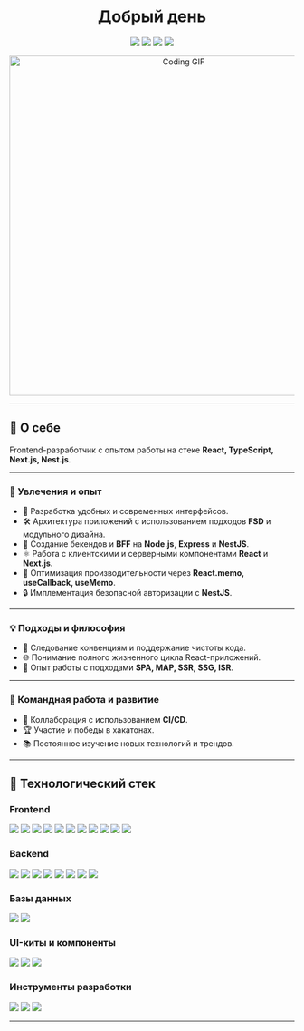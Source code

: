 <h1 align="center">Добрый день</h1>

<p align="center">
  <img src="https://img.shields.io/badge/React-20232A?style=for-the-badge&logo=react&logoColor=61DAFB"/>
  <img src="https://img.shields.io/badge/TypeScript-007ACC?style=for-the-badge&logo=typescript&logoColor=white"/>
  <img src="https://img.shields.io/badge/Next.js-000000?style=for-the-badge&logo=nextdotjs&logoColor=white"/>
  <img src="https://img.shields.io/badge/NestJS-E0234E?style=for-the-badge&logo=nestjs&logoColor=white"/>
</p>

<p align="center">
  <img src="https://user-images.githubusercontent.com/1234567/123456789-12345678-9abc-def0-1234-56789abcdef0.gif" alt="Coding GIF" width="600"/>
</p>

---

## 📌 О себе

Frontend-разработчик с опытом работы на стеке **React, TypeScript, Next.js, Nest.js**.  

---

### 🌟 Увлечения и опыт

- 🎨 Разработка удобных и современных интерфейсов.
- 🛠️ Архитектура приложений с использованием подходов **FSD** и модульного дизайна.
- 🚀 Создание бекендов и **BFF** на **Node.js**, **Express** и **NestJS**.
- ⚛️ Работа с клиентскими и серверными компонентами **React** и **Next.js**.
- 🧠 Оптимизация производительности через **React.memo, useCallback, useMemo**.
- 🔒 Имплементация безопасной авторизации с **NestJS**.

---

### 💡 Подходы и философия

- 📏 Следование конвенциям и поддержание чистоты кода.
- 🌐 Понимание полного жизненного цикла React-приложений.
- 🔄 Опыт работы с подходами **SPA, MAP, SSR, SSG, ISR**.

---

### 🚀 Командная работа и развитие

- 🤝 Коллаборация с использованием **CI/CD**.
- 🏆 Участие и победы в хакатонах.
- 📚 Постоянное изучение новых технологий и трендов.

---

## 🔧 Технологический стек

### Frontend
<p>
  <img src="https://img.shields.io/badge/React-20232A?style=for-the-badge&logo=react&logoColor=61DAFB"/>
  <img src="https://img.shields.io/badge/TypeScript-007ACC?style=for-the-badge&logo=typescript&logoColor=white"/>
  <img src="https://img.shields.io/badge/JavaScript-F7DF1E?style=for-the-badge&logo=javascript&logoColor=black"/>
  <img src="https://img.shields.io/badge/Redux%20Toolkit-764ABC?style=for-the-badge&logo=redux&logoColor=white"/>
  <img src="https://img.shields.io/badge/zustand-1c1e21?style=for-the-badge&logo=zustand&logoColor=white"/>
  <img src="https://img.shields.io/badge/HTML5-E34F26?style=for-the-badge&logo=html5&logoColor=white"/>
  <img src="https://img.shields.io/badge/CSS3-1572B6?style=for-the-badge&logo=css3&logoColor=white"/>
  <img src="https://img.shields.io/badge/react--hook--form-EC5990?style=for-the-badge&logo=reacthookform&logoColor=white"/>
  <img src="https://img.shields.io/badge/React%20Query-FF4154?style=for-the-badge&logo=reactquery&logoColor=white"/>
  <img src="https://img.shields.io/badge/React%20Router-CA4245?style=for-the-badge&logo=reactrouter&logoColor=white"/>
  <img src="https://img.shields.io/badge/Next.js-000000?style=for-the-badge&logo=nextdotjs&logoColor=white"/>
</p>

### Backend
<p>
  <img src="https://img.shields.io/badge/Node.js-339933?style=for-the-badge&logo=nodedotjs&logoColor=white"/>
  <img src="https://img.shields.io/badge/NestJS-E0234E?style=for-the-badge&logo=nestjs&logoColor=white"/>
  <img src="https://img.shields.io/badge/Express.js-000000?style=for-the-badge&logo=express&logoColor=white"/>
  <img src="https://img.shields.io/badge/Passport.js-34E27A?style=for-the-badge&logo=passport&logoColor=white"/>
  <img src="https://img.shields.io/badge/JWT-000000?style=for-the-badge&logo=jsonwebtokens&logoColor=white"/>
  <img src="https://img.shields.io/badge/Prisma-2D3748?style=for-the-badge&logo=prisma&logoColor=white"/>
  <img src="https://img.shields.io/badge/Google%20Auth-4285F4?style=for-the-badge&logo=google&logoColor=white"/>
  <img src="https://img.shields.io/badge/Yandex%20Auth-FFCC00?style=for-the-badge&logo=yandex&logoColor=white"/>
</p>

### Базы данных
<p>
  <img src="https://img.shields.io/badge/PostgreSQL-336791?style=for-the-badge&logo=postgresql&logoColor=white"/>
  <img src="https://img.shields.io/badge/SQL-4479A1?style=for-the-badge&logo=sql&logoColor=white"/>
</p>

### UI-киты и компоненты
<p>
  <img src="https://img.shields.io/badge/Ant%20Design-0170FE?style=for-the-badge&logo=antdesign&logoColor=white"/>
  <img src="https://img.shields.io/badge/MUI-007FFF?style=for-the-badge&logo=mui&logoColor=white"/>
  <img src="https://img.shields.io/badge/ShadCN-000000?style=for-the-badge&logo=shadcn&logoColor=white"/>
</p>

### Инструменты разработки
<p>
  <img src="https://img.shields.io/badge/eslint-4B32C3?style=for-the-badge&logo=eslint&logoColor=white"/>
  <img src="https://img.shields.io/badge/prettier-F7B93E?style=for-the-badge&logo=prettier&logoColor=black"/>
  <img src="https://img.shields.io/badge/GIT-F05032?style=for-the-badge&logo=git&logoColor=white"/>
</p>

---
